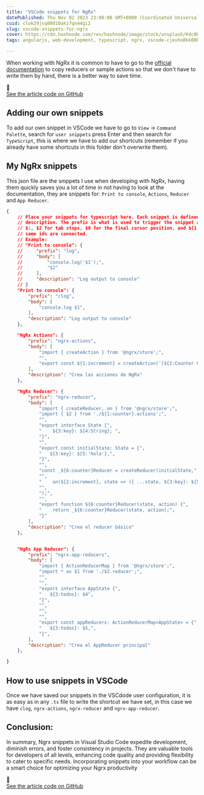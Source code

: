 ```yaml
---
title: "VSCode snippets for NgRx"
datePublished: Thu Nov 02 2023 23:00:00 GMT+0000 (Coordinated Universal Time)
cuid: clok29jsq00010akz7qn44gi2
slug: vscode-snippets-for-ngrx
cover: https://cdn.hashnode.com/res/hashnode/image/stock/unsplash/K4c8RymNeu8/upload/fe3be41a090bf2bc5ead838c9365d15c.jpeg
tags: angularjs, web-development, typescript, ngrx, vscode-cjevho8kk00bo1ss2lmqqjr51

---
```


When working with NgRx it is common to have to go to the [official documentation](https://ngrx.io/guide/store) to copy reducers or sample actions so that we don't have to write them by hand, there is a better way to save time.

<div data-node-type="callout">
<div data-node-type="callout-emoji">🚀</div>
<div data-node-type="callout-text"><a target="_blank" rel="noopener noreferrer nofollow" href="https://github.com/rubenperegrina/vscode-ngrx-snippets" style="pointer-events: none">See the article code on GitHub</a></div>
</div>

## **Adding our own snippets**

To add our own snippet in VSCode we have to go to `View` -&gt; `Command Palette`, search for `user snippets` press Enter and then search for `TypeScript`, this is where we have to add our shortcuts (remember if you already have some shortcuts in this folder don't overwrite them).

## **My NgRx snippets**

This json file are the snippets I use when developing with NgRx, having them quickly saves you a lot of time in not having to look at the documentation, they are snippets for: `Print to console`, `Actions`, `Reducer` and `App Reducer`.

```json
{
    // Place your snippets for typescript here. Each snippet is defined under a snippet name and has a prefix, body and 
    // description. The prefix is what is used to trigger the snippet and the body will be expanded and inserted. Possible variables are:
    // $1, $2 for tab stops, $0 for the final cursor position, and ${1:label}, ${2:another} for placeholders. Placeholders with the 
    // same ids are connected.
    // Example:
    // "Print to console": {
    //     "prefix": "log",
    //     "body": [
    //         "console.log('$1');",
    //         "$2"
    //     ],
    //     "description": "Log output to console"
    // }
    "Print to console": {
        "prefix": "clog",
        "body": [
            "console.log $1",
        ],
        "description": "Log output to console"
    },

    "NgRx Actions": {
        "prefix": "ngrx-actions",
        "body": [
            "import { createAction } from '@ngrx/store';",
            "",
            "export const ${1:increment} = createAction('[${2:Counter Component}] ${1:Increment}');",
        ],
        "description": "Crea las acciones de NgRx"
    },

    "NgRx Reducer": {
        "prefix": "ngrx-reducer",
        "body": [
            "import { createReducer, on } from '@ngrx/store';",
            "import { $2 } from './${1:counter}.actions';",
            "",
            "export interface State {",
            "    ${3:key}: ${4:String}; ",
            "}",
            "",
            "export const initialState: State = {",
            "   ${3:key}: ${5:'hola'},",
            "}",
            "",
            "const _${6:counter}Reducer = createReducer(initialState,",
            "",
            "    on(${2:increment}, state => ({ ...state, ${3:key}: ${5:'hola'}})),",
            "",
            ");",
            "",
            "export function ${6:counter}Reducer(state, action) {",
            "    return _${6:counter}Reducer(state, action);",
            "}"
        ],
        "description": "Crea el reducer básico"
    },


    "NgRx App Reducer": {
        "prefix": "ngrx-app-reducers",
        "body": [
            "import { ActionReducerMap } from '@ngrx/store';",
            "import * as $1 from './$2.reducer';",
            "",
            "",
            "export interface AppState {",
            "   ${3:todos}: $4",
            "}",
            "",
            "",
            "",
            "export const appReducers: ActionReducerMap<AppState> = {",
            "   ${3:todos}: $5,",
            "}",
        ],
        "description": "Crea el AppReducer principal"
    },

}
```

## **How to use snippets in VSCode**

Once we have saved our snippets in the VSCdode user configuration, it is as easy as in any `.ts` file to write the shortcut we have set, in this case we have `clog`, `ngrx-actions`, `ngrx-reducer` and `ngrx-app-reducer`.

## **Conclusion:**

In summary, Ngrx snippets in Visual Studio Code expedite development, diminish errors, and foster consistency in projects. They are valuable tools for developers of all levels, enhancing code quality and providing flexibility to cater to specific needs. Incorporating snippets into your workflow can be a smart choice for optimizing your Ngrx productivity

<div data-node-type="callout">
<div data-node-type="callout-emoji">🚀</div>
<div data-node-type="callout-text"><a target="_blank" rel="noopener noreferrer nofollow" href="https://github.com/rubenperegrina/vscode-ngrx-snippets" style="pointer-events: none">See the article code on GitHub</a></div>
</div>